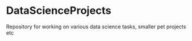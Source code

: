 # DataScienceProjects
Repository for working on various data science tasks, smaller pet projects etc
